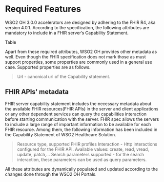 # Required Features

WSO2 OH 3.0.0 accelerators are designed by adhering to the FHIR R4, aka version 4.0.1. According to the specification, the following attributes are mandatory to include in a FHIR server’s Capability Statement. 

Table

Apart from these required attributes, WSO2 OH provides other metadata as well. Even though the FHIR specification does not mark those as must support properties, some properties are commonly used in a general use case. 
Supported properties are as follows.
> Url - canonical url of the Capability statement.

## FHIR APIs’ metadata

FHIR server capability statement includes the necessary metadata about the available FHIR resources(FHIR APIs) in the server and client applications or any other dependent services can query the capabilities interaction before starting communication with the server. 
FHIR spec allows the servers to include a large range of important information to be available for each FHIR resource. Among them, the following information has been included in the Capability Statement of WSO2 Healthcare Solution. 
>Resource type, supported FHIR profiles
>Interaction - Http interactions configured for the FHIR API. Available values: create, read, vread, update, patch,...
>Search parameters supported - for the search interaction, these parameters can be used as query parameters. 

All these attributes are dynamically populated and updated according to the changes done through the WSO2 OH Portals.  

